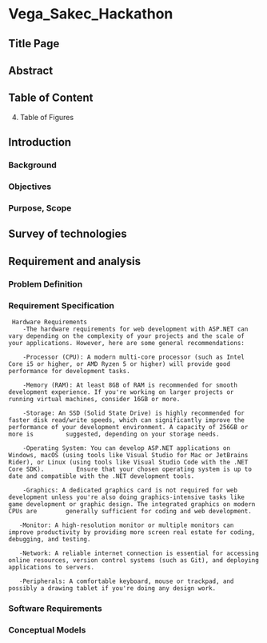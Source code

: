 # Vega_Sakec_Hackathon
## Title Page

## Abstract

## Table of Content
4. Table of Figures
   
## Introduction
### Background
### Objectives
### Purpose, Scope

## Survey of technologies

## Requirement and analysis
### Problem Definition
### Requirement Specification
     Hardware Requirements
        -The hardware requirements for web development with ASP.NET can vary depending on the complexity of your projects and the scale of your applications. However, here are some general recommendations:

        -Processor (CPU): A modern multi-core processor (such as Intel Core i5 or higher, or AMD Ryzen 5 or higher) will provide good performance for development tasks.

        -Memory (RAM): At least 8GB of RAM is recommended for smooth development experience. If you're working on larger projects or running virtual machines, consider 16GB or more.

        -Storage: An SSD (Solid State Drive) is highly recommended for faster disk read/write speeds, which can significantly improve the performance of your development environment. A capacity of 256GB or more is         suggested, depending on your storage needs.

        -Operating System: You can develop ASP.NET applications on Windows, macOS (using tools like Visual Studio for Mac or JetBrains Rider), or Linux (using tools like Visual Studio Code with the .NET Core SDK).         Ensure that your chosen operating system is up to date and compatible with the .NET development tools.

        -Graphics: A dedicated graphics card is not required for web development unless you're also doing graphics-intensive tasks like game development or graphic design. The integrated graphics on modern CPUs are        generally sufficient for coding and web development.

       -Monitor: A high-resolution monitor or multiple monitors can improve productivity by providing more screen real estate for coding, debugging, and testing.

       -Network: A reliable internet connection is essential for accessing online resources, version control systems (such as Git), and deploying applications to servers.

       -Peripherals: A comfortable keyboard, mouse or trackpad, and possibly a drawing tablet if you're doing any design work.


### Software Requirements
    

### Conceptual Models
